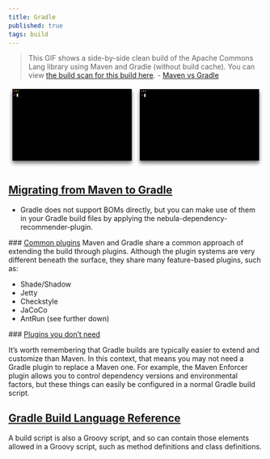 ```yaml
---
title: Gradle
published: true
tags: build
---
```

> This GIF shows a side-by-side clean build of the Apache Commons Lang library using Maven and Gradle (without build cache). You can view [the build scan for this build here](https://scans.gradle.com/s/of466wbcmynxm). - [Maven vs Gradle](https://gradle.org/maven-vs-gradle/)

![caption](/images/gradle-vs-maven.gif)

## [Migrating from Maven to Gradle](https://guides.gradle.org/migrating-from-maven/)

- Gradle does not support BOMs directly, but you can make use of them in your Gradle build files by applying the nebula-dependency-recommender-plugin.

### [Common plugins](https://guides.gradle.org/migrating-from-maven/#common_plugins)
Maven and Gradle share a common approach of extending the build through plugins. Although the plugin systems are very different beneath the surface, they share many feature-based plugins, such as:
   - Shade/Shadow
   - Jetty
   - Checkstyle
   - JaCoCo
   - AntRun (see further down)

### [Plugins you don’t need](https://guides.gradle.org/migrating-from-maven/#plugins_you_don_t_need)

It’s worth remembering that Gradle builds are typically easier to extend and customize than Maven. In this context, that means you may not need a Gradle plugin to replace a Maven one. For example, the Maven Enforcer plugin allows you to control dependency versions and environmental factors, but these things can easily be configured in a normal Gradle build script.

## [Gradle Build Language Reference](https://docs.gradle.org/4.5.1/dsl/)
A build script is also a Groovy script, and so can contain those elements allowed in a Groovy script, such as method definitions and class definitions.
